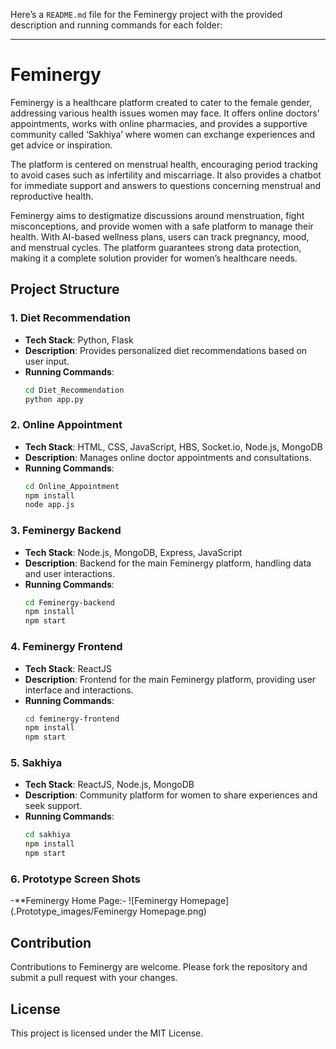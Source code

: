 Here’s a `README.md` file for the Feminergy project with the provided description and running commands for each folder:

---

# Feminergy

Feminergy is a healthcare platform created to cater to the female gender, addressing various health issues women may face. It offers online doctors’ appointments, works with online pharmacies, and provides a supportive community called ‘Sakhiya’ where women can exchange experiences and get advice or inspiration.

The platform is centered on menstrual health, encouraging period tracking to avoid cases such as infertility and miscarriage. It also provides a chatbot for immediate support and answers to questions concerning menstrual and reproductive health.

Feminergy aims to destigmatize discussions around menstruation, fight misconceptions, and provide women with a safe platform to manage their health. With AI-based wellness plans, users can track pregnancy, mood, and menstrual cycles. The platform guarantees strong data protection, making it a complete solution provider for women’s healthcare needs.

## Project Structure

### 1. Diet Recommendation
- **Tech Stack**: Python, Flask
- **Description**: Provides personalized diet recommendations based on user input.
- **Running Commands**:
  ```bash
  cd Diet_Recommendation
  python app.py
  ```

### 2. Online Appointment
- **Tech Stack**: HTML, CSS, JavaScript, HBS, Socket.io, Node.js, MongoDB
- **Description**: Manages online doctor appointments and consultations.
- **Running Commands**:
  ```bash
  cd Online_Appointment
  npm install
  node app.js
  ```

### 3. Feminergy Backend
- **Tech Stack**: Node.js, MongoDB, Express, JavaScript
- **Description**: Backend for the main Feminergy platform, handling data and user interactions.
- **Running Commands**:
  ```bash
  cd Feminergy-backend
  npm install
  npm start
  ```

### 4. Feminergy Frontend
- **Tech Stack**: ReactJS
- **Description**: Frontend for the main Feminergy platform, providing user interface and interactions.
- **Running Commands**:
  ```bash
  cd feminergy-frontend
  npm install
  npm start
  ```

### 5. Sakhiya
- **Tech Stack**: ReactJS, Node.js, MongoDB
- **Description**: Community platform for women to share experiences and seek support.
- **Running Commands**:
  ```bash
  cd sakhiya
  npm install
  npm start
  ```

### 6. Prototype Screen Shots
  -**Feminergy Home Page:-
    ![Feminergy Homepage](.Prototype_images/Feminergy Homepage.png)


## Contribution

Contributions to Feminergy are welcome. Please fork the repository and submit a pull request with your changes.

## License

This project is licensed under the MIT License.

